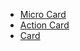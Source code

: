 - [Micro Card](/guidelines/components/sh-micro-card)
- [Action Card](/guidelines/components/sh-action-card)
- [Card](/guidelines/components/sh-card)